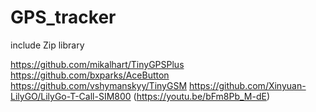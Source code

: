 # GPS_tracker
include Zip library

https://github.com/mikalhart/TinyGPSPlus 
https://github.com/bxparks/AceButton 
https://github.com/vshymanskyy/TinyGSM 
https://github.com/Xinyuan-LilyGO/LilyGo-T-Call-SIM800 (https://youtu.be/bFm8Pb_M-dE)
